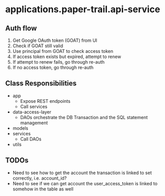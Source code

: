 # applications.paper-trail.api-service

## Auth flow

1. Get Google OAuth token (GOAT) from UI
1. Check if GOAT still valid
1. Use principal from GOAT to check access token
1. If access token exists but expired, attempt to renew
1. If attempt to renew fails, go through re-auth
1. If no access token, go through re-auth

## Class Responsibilities

- app
  - Expose REST endpoints
  - Call services
- data-access-layer
  - DAOs orchestrate the DB Transaction and the SQL statement management
- models
- services
  - Call DAOs
- utils

## TODOs

- Need to see how to get the account the transaction is linked to set correctly, i.e. account_id?
- Need to see if we can get account the user_access_token is linked to somehow in the table as well
